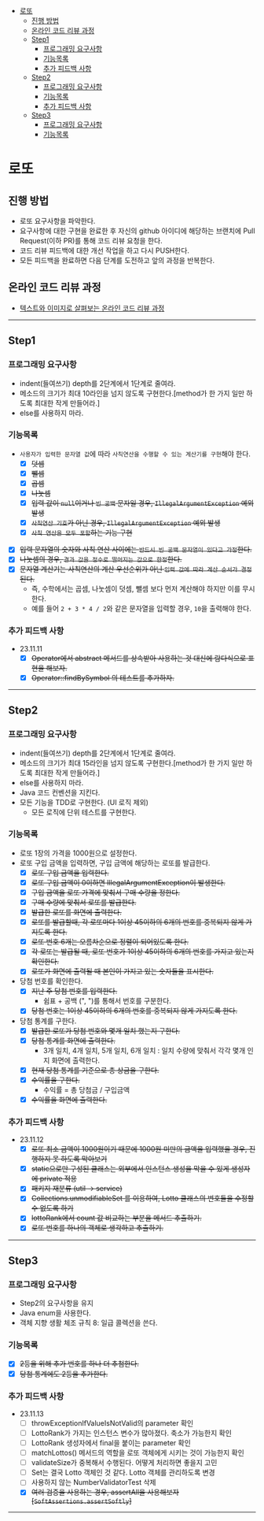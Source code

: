 <!-- TOC -->

* [로또](#로또)
  * [진행 방법](#진행-방법)
  * [온라인 코드 리뷰 과정](#온라인-코드-리뷰-과정)
  * [Step1](#step1)
    * [프로그래밍 요구사항](#프로그래밍-요구사항)
    * [기능목록](#기능목록)
    * [추가 피드백 사항](#추가-피드백-사항)
  * [Step2](#step2)
    * [프로그래밍 요구사항](#프로그래밍-요구사항-1)
    * [기능목록](#기능목록-1)
    * [추가 피드백 사항](#추가-피드백-사항-1)
  * [Step3](#step3)
    * [프로그래밍 요구사항](#프로그래밍-요구사항-2)
    * [기능목록](#기능목록-2)

<!-- TOC -->

# 로또

## 진행 방법

* 로또 요구사항을 파악한다.
* 요구사항에 대한 구현을 완료한 후 자신의 github 아이디에 해당하는 브랜치에 Pull Request(이하 PR)를 통해 코드 리뷰 요청을 한다.
* 코드 리뷰 피드백에 대한 개선 작업을 하고 다시 PUSH한다.
* 모든 피드백을 완료하면 다음 단계를 도전하고 앞의 과정을 반복한다.

## 온라인 코드 리뷰 과정

* [텍스트와 이미지로 살펴보는 온라인 코드 리뷰 과정](https://github.com/next-step/nextstep-docs/tree/master/codereview)

---

## Step1

### 프로그래밍 요구사항

- indent(들여쓰기) depth를 2단계에서 1단계로 줄여라.
- 메소드의 크기가 최대 10라인을 넘지 않도록 구현한다.[method가 한 가지 일만 하도록 최대한 작게 만들어라.]
- else를 사용하지 마라.

### 기능목록

- `사용자가 입력한 문자열 값`에 따라 `사칙연산을 수행할 수 있는 계산기를 구현`해야 한다.
  - [X] ~~덧셈~~
  - [X] ~~뺄셈~~
  - [X] ~~곱셈~~
  - [X] ~~나눗셈~~
  - [X] ~~입력 값이 `null`이거나 `빈 공백` 문자일 경우, `IllegalArgumentException` 예외 발생~~
  - [X] ~~`사칙연산 기호`가 아닌 경우, `IllegalArgumentException` 예외 발생~~
  - [X] ~~`사칙 연산을 모두 포함`하는 기능 구현~~
- [X] ~~입력 문자열의 숫자와 사칙 연산 사이에는 `반드시 빈 공백 문자열이 있다고 가정`한다.~~
- [X] ~~나눗셈의 경우, `결과 값을 정수로 떨어지는 값으로 한정`한다.~~
- [X] ~~문자열 계산기는 사칙연산의 계산 우선순위가 아닌 `입력 값에 따라 계산 순서가 결정`된다.~~
  - 즉, 수학에서는 곱셈, 나눗셈이 덧셈, 뺄셈 보다 먼저 계산해야 하지만 이를 무시한다.
  - 예를 들어 `2 + 3 * 4 / 2`와 같은 문자열을 입력할 경우, `10`을 출력해야 한다.

### 추가 피드백 사항

- 23.11.11
  - [X] ~~Operator에서 abstract 메서드를 상속받아 사용하는 것 대신에 람다식으로 표현을 해보자.~~
  - [X] ~~Operator::findBySymbol 의 테스트를 추가하자.~~

---

## Step2

### 프로그래밍 요구사항

- indent(들여쓰기) depth를 2단계에서 1단계로 줄여라.
- 메소드의 크기가 최대 15라인을 넘지 않도록 구현한다.[method가 한 가지 일만 하도록 최대한 작게 만들어라.]
- else를 사용하지 마라.
- Java 코드 컨벤션을 지킨다.
- 모든 기능을 TDD로 구현한다. (UI 로직 제외)
  - 모든 로직에 단위 테스트를 구현한다.

### 기능목록

- 로또 1장의 가격을 1000원으로 설정한다.
- 로또 구입 금액을 입력하면, 구입 금액에 해당하는 로또를 발급한다.
  - [X] ~~로또 구입 금액을 입력한다.~~
  - [X] ~~로또 구입 금액이 0이하면 IllegalArgumentException이 발생한다.~~
  - [X] ~~구입 금액을 로또 가격에 맞춰서 구매 수량을 정한다.~~
  - [X] ~~구매 수량에 맞춰서 로또를 발급한다.~~
  - [X] ~~발급한 로또를 화면에 출력한다.~~
  - [X] ~~로또를 발급할때, 각 로또마다 1이상 45이하의 6개의 번호를 중복되지 않게 가지도록 한다.~~
  - [X] ~~로또 번호 6개는 오름차순으로 정렬이 되어있도록 한다.~~
  - [X] ~~각 로또는 발급될 때, 로또 번호가 1이상 45이하의 6개의 번호를 가지고 있는지 확인한다.~~
  - [X] ~~로또가 화면에 출력될 때 본인이 가지고 있는 숫자들을 표시한다.~~
- 당첨 번호를 확인한다.
  - [X] ~~지난 주 당첨 번호를 입력한다.~~
    - 쉼표 + 공백 (", ")를 통해서 번호를 구분한다.
  - [X] ~~당첨 번호는 1이상 45이하의 6개의 번호를 중복되지 않게 가지도록 한다.~~
- 당첨 통계를 구한다.
  - [X] ~~발급한 로또가 당첨 번호와 몇개 일치 했는지 구한다.~~
  - [X] ~~당첨 통계를 화면에 출력한다.~~
    - 3개 일치, 4개 일치, 5개 일치, 6개 일치 : 일치 수량에 맞춰서 각각 몇개 인지 화면에 출력한다.
  - [X] ~~현재 당첨 통계를 기준으로 총 상금을 구한다.~~
  - [X] ~~수익률을 구한다.~~
    - 수익률 = 총 당첨금 / 구입금액
  - [X] ~~수익률을 화면에 출력한다.~~

### 추가 피드백 사항

- 23.11.12
  - [X] ~~로또 최소 금액이 1000원이기 때문에 1000원 미만의 금액을 입력했을 경우, 진행하지 못 하도록 막아보기~~
  - [X] ~~static으로만 구성된 클래스는 외부에서 인스턴스 생성을 막을 수 있게 생성자에 private 적용~~
  - [X] ~~패키지 재분류 (util -> service)~~
  - [X] ~~Collections.unmodifiableSet 를 이용하여, Lotto 클래스의 번호들을 수정할 수 없도록 하기~~
  - [X] ~~lottoRank에서 count 값 비교하는 부분을 메서드 추출하기.~~
  - [X] ~~로또 번호를 하나의 객체로 생각하고 추출하기.~~

---

## Step3

### 프로그래밍 요구사항

- Step2의 요구사항을 유지
- Java enum을 사용한다.
- 객체 지향 생활 체조 규칙 8: 일급 콜렉션을 쓴다.

### 기능목록

- [X] ~~2등을 위해 추가 번호를 하나 더 추첨한다.~~
- [X] ~~당첨 통계에도 2등을 추가한다.~~

### 추가 피드백 사항

- 23.11.13
  - [ ] throwExceptionIfValueIsNotValid의 parameter 확인
  - [ ] LottoRank가 가지는 인스턴스 변수가 많아졌다. 축소가 가능한지 확인
  - [ ] LottoRank 생성자에서 final을 붙이는 parameter 확인
  - [ ] matchLottos() 메서드의 역할을 로또 객체에게 시키는 것이 가능한지 확인
  - [ ] validateSize가 중복해서 수행된다. 어떻게 처리하면 좋을지 고민
  - [ ] Set<LottoNumber>는 결국 Lotto 객체인 것 같다. Lotto 객체를 관리하도록 변경
  - [ ] 사용하지 않는 NumberValidatorTest 삭제
  - [X] ~~여러 검증을 사용하는 경우, assertAll을 사용해보자 [`SoftAssertions.assertSoftly`]~~

---

